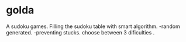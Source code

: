 # golda
A sudoku games.
Filling the sudoku table with smart algorithm.
-random generated.
-preventing stucks.
choose between 3 dificulties .
